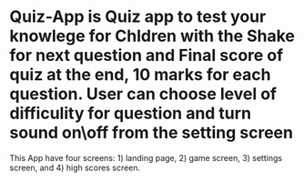 # Quiz-App is Quiz app to test your knowlege for Chldren with the Shake for next question and Final score of quiz at the end, 10 marks for each question. User can choose level of difficulity for question and turn sound on\off from the setting screen 

This App   have four screens: 1) landing page, 2) game screen, 3) settings screen, and 4) high scores screen.
